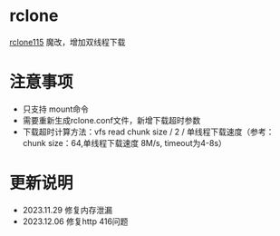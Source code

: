 # rclone
[rclone115](https://github.com/gaoyb7/rclone-release) 魔改，增加双线程下载
# 注意事项
* 只支持 mount命令
* 需要重新生成rclone.conf文件，新增下载超时参数
* 下载超时计算方法：vfs read chunk size / 2 / 单线程下载速度（参考：chunk size：64,单线程下载速度 8M/s, timeout为4-8s）
# 更新说明
* 2023.11.29  修复内存泄漏
* 2023.12.06  修复http 416问题
